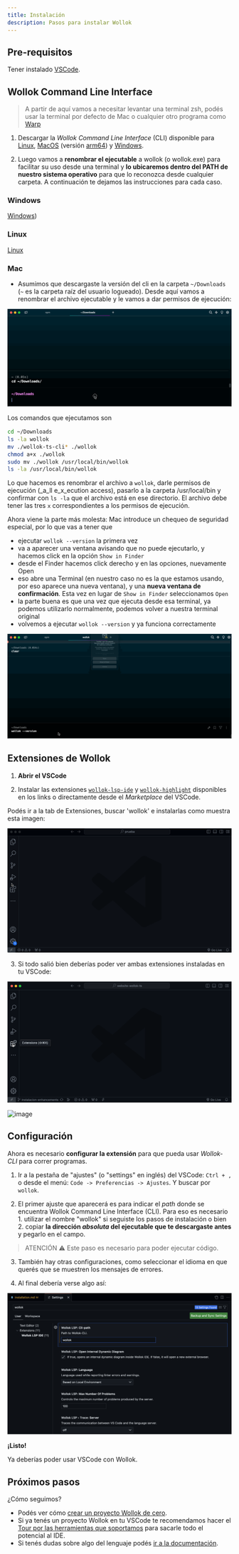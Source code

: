 ```yaml
---
title: Instalación
description: Pasos para instalar Wollok
---
```


## Pre-requisitos

Tener instalado [VSCode](https://code.visualstudio.com/).

## Wollok Command Line Interface

> A partir de aquí vamos a necesitar levantar una terminal zsh, podés usar la terminal por defecto de Mac o cualquier otro programa como [Warp](https://www.warp.dev/)

1. Descargar la _Wollok Command Line Interface_ (CLI) disponible para [Linux](https://github.com/uqbar-project/wollok-ts-cli/releases/latest/download/wollok-ts-cli-linux-x64), [MacOS](https://github.com/uqbar-project/wollok-ts-cli/releases/latest/download/wollok-ts-cli-macos-x64) (versión [arm64](https://github.com/uqbar-project/wollok-ts-cli/releases/latest/download/wollok-ts-cli-macos-arm64)) y [Windows](https://github.com/uqbar-project/wollok-ts-cli/releases/latest/download/wollok-ts-cli-win-x64.exe).

2. Luego vamos a **renombrar el ejecutable** a wollok (o wollok.exe) para facilitar su uso desde una terminal y **lo ubicaremos dentro del PATH de nuestro sistema operativo** para que lo reconozca desde cualquier carpeta. A continuación te dejamos las instrucciones para cada caso.

### Windows

[Windows](https://medium.com/@kevinmarkvi/how-to-add-executables-to-your-path-in-windows-5ffa4ce61a53))

### Linux

[Linux](https://unix.stackexchange.com/questions/183295/adding-programs-to-path)

### Mac

- Asumimos que descargaste la versión del cli en la carpeta `~/Downloads` (`~` es la carpeta raíz del usuario logueado). Desde aquí vamos a renombrar el archivo ejecutable y le vamos a dar permisos de ejecución:

![Rename & give access to wollok ts cli executable](../../../assets/wollok-ts-cli-mac-cmd.gif)

Los comandos que ejecutamos son

```bash
cd ~/Downloads
ls -la wollok
mv ./wollok-ts-cli* ./wollok
chmod a+x ./wollok
sudo mv ./wollok /usr/local/bin/wollok
ls -la /usr/local/bin/wollok
```

Lo que hacemos es renombrar el archivo a `wollok`, darle permisos de ejecución (_a_ll e_x_ecution access), pasarlo a la carpeta /usr/local/bin y confirmar con `ls -la` que el archivo está en ese directorio. El archivo debe tener las tres `x` correspondientes a los permisos de ejecución.

Ahora viene la parte más molesta: Mac introduce un chequeo de seguridad especial, por lo que vas a tener que

- ejecutar `wollok --version` la primera vez
- va a aparecer una ventana avisando que no puede ejecutarlo, y hacemos click en la opción `Show in Finder`
- desde el Finder hacemos click derecho y en las opciones, nuevamente Open
- eso abre una Terminal (en nuestro caso no es la que estamos usando, por eso aparece una nueva ventana), y una **nueva ventana de confirmación**. Esta vez en lugar de `Show in Finder` seleccionamos `Open`
- la parte buena es que una vez que ejecuta desde esa terminal, ya podemos utilizarlo normalmente, podemos volver a nuestra terminal original
- volvemos a ejecutar `wollok --version` y ya funciona correctamente

![Execute wollok ts cli](../../../assets/wollok-ts-cli-mac2.gif)


## Extensiones de Wollok

1. **Abrir el VSCode**

2. Instalar las extensiones [`wollok-lsp-ide`](https://marketplace.visualstudio.com/items?itemName=uqbar.wollok-lsp-ide) y [`wollok-highlight`](https://marketplace.visualstudio.com/items?itemName=uqbar.wollok-highlight) disponibles en los links o directamente desde el _Marketplace_ del VSCode.

Podés ir a la tab de Extensiones, buscar 'wollok' e instalarlas como muestra esta imagen:

![Download VSCode Wollok Extensions](../../../assets/wollok-extensions.gif)

3. Si todo salió bien deberías poder ver ambas extensiones instaladas en tu VSCode:

![Check extensions in Visual Studio Code](../../../assets/wollok-extensions-check-2.gif)

<img width="449" alt="image" src="https://user-images.githubusercontent.com/4098184/204097656-18de3a1e-88c5-4315-8f1b-14480b59a50f.png">


## Configuración

Ahora es necesario **configurar la extensión** para que pueda usar _Wollok-CLI_ para correr programas.

1. Ir a la pestaña de "ajustes" (o "settings" en inglés) del VSCode: `Ctrl + ,` o desde el menú: `Code -> Preferencias -> Ajustes`. Y buscar por `wollok`.

2. El primer ajuste que aparecerá es para indicar el _path_ donde se encuentra Wollok Command Line Interface (CLI). Para eso es necesario 1. utilizar el nombre "wollok" si seguiste los pasos de instalación o bien 2. copiar **la dirección _absoluta_ del ejecutable que te descargaste antes** y pegarlo en el campo.

> ATENCIÓN ⚠️
> Este paso es necesario para poder ejecutar código.

3. También hay otras configuraciones, como seleccionar el idioma en que querés que se muestren los mensajes de errores.

4. Al final debería verse algo así:

![Settings](../../../assets/wollok-settings.png)

**¡Listo!**

Ya deberías poder usar VSCode con Wollok.


## Próximos pasos


¿Cómo seguimos?

- Podés ver cómo [crear un proyecto Wollok de cero](/website-wollok-ts/getting_started/new_project).
- Si ya tenés un proyecto Wollok en tu VSCode te recomendamos hacer el [Tour por las herramientas que soportamos](/website-wollok-ts/tour) para sacarle todo el potencial al IDE.
- Si tenés dudas sobre algo del lenguaje podés [ir a la documentación](/website-wollok-ts/documentation).
